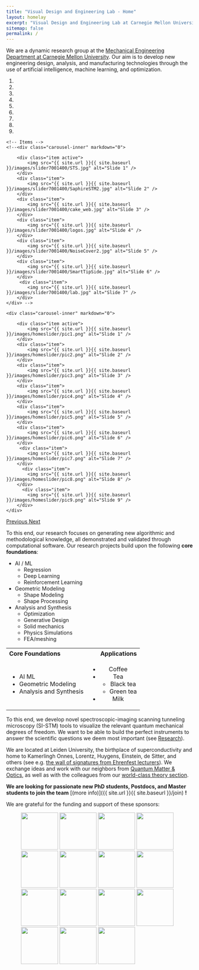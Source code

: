 ```yaml
---
title: "Visual Design and Engineering Lab - Home"
layout: homelay
excerpt: "Visual Design and Engineering Lab at Carnegie Mellon University."
sitemap: false
permalink: /
---
```


We are a dynamic research group at the [Mechanical Engineering Department at Carnegie Mellon University](https://www.meche.engineering.cmu.edu). Our aim is to develop new engineering design, analysis, and manufacturing technologies through the use of artificial intelligence, machine learning, and optimization.


<div markdown="0" id="carousel" class="carousel slide" data-ride="carousel" data-interval="5000" data-pause="hover" >
    <!-- Menu -->
    <ol class="carousel-indicators">
        <li data-target="#carousel" data-slide-to="0" class="active"></li>
        <li data-target="#carousel" data-slide-to="1"></li>
        <li data-target="#carousel" data-slide-to="2"></li>
        <li data-target="#carousel" data-slide-to="3"></li>
        <li data-target="#carousel" data-slide-to="4"></li>
        <li data-target="#carousel" data-slide-to="5"></li>
        <li data-target="#carousel" data-slide-to="6"></li>
        <li data-target="#carousel" data-slide-to="7"></li>
        <li data-target="#carousel" data-slide-to="8"></li>
    </ol>

    <!-- Items -->
    <!--<div class="carousel-inner" markdown="0">

        <div class="item active">
            <img src="{{ site.url }}{{ site.baseurl }}/images/slider7001400/STS.jpg" alt="Slide 1" />
        </div>
        <div class="item">
            <img src="{{ site.url }}{{ site.baseurl }}/images/slider7001400/SaphireSTM2.jpg" alt="Slide 2" />
        </div>
        <div class="item">
            <img src="{{ site.url }}{{ site.baseurl }}/images/slider7001400/cake_web.jpg" alt="Slide 3" />
        </div>
        <div class="item">
            <img src="{{ site.url }}{{ site.baseurl }}/images/slider7001400/logos.jpg" alt="Slide 4" />
        </div>
        <div class="item">
            <img src="{{ site.url }}{{ site.baseurl }}/images/slider7001400/NoiseCover2.jpg" alt="Slide 5" />
        </div>
        <div class="item">
            <img src="{{ site.url }}{{ site.baseurl }}/images/slider7001400/SmartTipSide.jpg" alt="Slide 6" />
        </div>       
         <div class="item">
            <img src="{{ site.url }}{{ site.baseurl }}/images/slider7001400/lab.jpg" alt="Slide 7" />
        </div>
    </div> -->

    <div class="carousel-inner" markdown="0">

        <div class="item active">
            <img src="{{ site.url }}{{ site.baseurl }}/images/homeslider/pic1.png" alt="Slide 1" />
        </div>
        <div class="item">
            <img src="{{ site.url }}{{ site.baseurl }}/images/homeslider/pic2.png" alt="Slide 2" />
        </div>
        <div class="item">
            <img src="{{ site.url }}{{ site.baseurl }}/images/homeslider/pic3.png" alt="Slide 3" />
        </div>
        <div class="item">
            <img src="{{ site.url }}{{ site.baseurl }}/images/homeslider/pic4.png" alt="Slide 4" />
        </div>
        <div class="item">
            <img src="{{ site.url }}{{ site.baseurl }}/images/homeslider/pic5.png" alt="Slide 5" />
        </div>
        <div class="item">
            <img src="{{ site.url }}{{ site.baseurl }}/images/homeslider/pic6.png" alt="Slide 6" />
        </div>       
         <div class="item">
            <img src="{{ site.url }}{{ site.baseurl }}/images/homeslider/pic7.png" alt="Slide 7" />
        </div>
          <div class="item">
            <img src="{{ site.url }}{{ site.baseurl }}/images/homeslider/pic8.png" alt="Slide 8" />
        </div>
          <div class="item">
            <img src="{{ site.url }}{{ site.baseurl }}/images/homeslider/pic9.png" alt="Slide 9" />
        </div>
    </div>


  <a class="left carousel-control" href="#carousel" role="button" data-slide="prev">
    <span class="glyphicon glyphicon-chevron-left" aria-hidden="true"></span>
    <span class="sr-only">Previous</span>
  </a>
  <a class="right carousel-control" href="#carousel" role="button" data-slide="next">
    <span class="glyphicon glyphicon-chevron-right" aria-hidden="true"></span>
    <span class="sr-only">Next</span>
  </a>
</div>


To this end, our research focuses on generating new algorithmic and methodological knowledge, all demonstrated and validated through computational software. Our research projects build upon the following **core foundations**:


* AI / ML
  * Regression
  * Deep Learning
  * Reinforcement Learning
* Geometric Modeling
  * Shape Modeling
  * Shape Processing
* Analysis and Synthesis
  * Optimization 
  * Generative Design 
  * Solid mechanics
  * Physics Simulations
  * FEA/meshing 


<table>
  <tbody>
    <tr>
      <th align="left">Core Foundations</th>
      <th align="right">Applications</th>
    </tr>
    <tr>
      <td>
        <ul>
          <li>AI  ML</li>
          <li>Geometric Modeling</li>
          <li>Analysis and Synthesis</li>
        </ul>
      </td>
      <td align="center">
        <ul>
          <li>Coffee</li>
          <li>Tea
            <ul>
              <li>Black tea</li>
              <li>Green tea</li>
            </ul>
          </li>
          <li>Milk</li>
        </ul>
      </td>
    </tr>
  </tbody>
</table>




<!-- | Tables        | Are           | Cool  |
| ------------- |:-------------:| -----:|
| col 3 is      | right-aligned | $1600 |
| col 2 is      | centered      |   $12 |
| zebra stripes | are neat      |    $1 |
| <ul><li>AI ML</li><li>Geometric Modeling</li><li>Analysis and Synthesis</li></ul>| See the list | from the first column|
 -->

<!-- <table>
  <tbody>
      <tr>
          <td>
* AI / ML
  * Regression
  * Deep Learning
  * Reinforcement Learning
* Geometric Modeling
  * Shape Modeling
  * Shape Processing
* Analysis and Synthesis
  * Optimization 
  * Generative Design 
  * Solid mechanics
  * Physics Simulations
  * FEA/meshing 
</td>
          <td>2</td>
      </tr>
  </tbody>
</table> -->


To this end, we develop novel spectroscopic-imaging scanning tunneling microscopy (SI-STM) tools to visualize the relevant quantum mechanical degrees of freedom. We want to be able to build the perfect instruments to answer the  scientific questions we deem most important (see [Research](research)).



We are located at Leiden University, the birthplace of superconductivity and home to Kamerlingh Onnes, Lorentz, Huygens, Einstein, de Sitter, and others (see e.g. [the wall of signatures from Ehrenfest lecturers](https://www.lorentz.leidenuniv.nl/history/colloquium/muur_heel.html)). We exchange ideas and work with our neighbors from [Quantum Matter & Optics](http://www.physics.leidenuniv.nl/qo-home), as well as with the colleagues from our [world-class theory section](https://www.lorentz.leidenuniv.nl).

 **We are  looking for passionate new PhD students, Postdocs, and Master students to join the team** [(more info)]({{ site.url }}{{ site.baseurl }}/join) **!**


We are grateful for the funding and support of these sponsors:

<figure class="fourth">
  <img src="{{ site.url }}{{ site.baseurl }}/images/logopic/Logo_nsf.png" style="width: 100px">
  <img src="{{ site.url }}{{ site.baseurl }}/images/logopic/Logo_darpa.png" style="width: 100px">
  <img src="{{ site.url }}{{ site.baseurl }}/images/logopic/Logo_boeing.png" style="width: 100px">
  <img src="{{ site.url }}{{ site.baseurl }}/images/logopic/Logo_siemens.png" style="width: 100px">
  <img src="{{ site.url }}{{ site.baseurl }}/images/logopic/Logo_americamakes.png" style="width: 100px">
  <img src="{{ site.url }}{{ site.baseurl }}/images/logopic/Logo_misumi.png" style="width: 100px">
  <img src="{{ site.url }}{{ site.baseurl }}/images/logopic/Logo_mitsubishielectric.png" style="width: 100px">
  <img src="{{ site.url }}{{ site.baseurl }}/images/logopic/Logo_pita.png" style="width: 100px">
  <img src="{{ site.url }}{{ site.baseurl }}/images/logopic/Logo_ansys.png" style="width: 100px">
  <img src="{{ site.url }}{{ site.baseurl }}/images/logopic/Logo_honda.png" style="width: 100px">
  <img src="{{ site.url }}{{ site.baseurl }}/images/logopic/Logo_berkman.png" style="width: 100px">
  <img src="{{ site.url }}{{ site.baseurl }}/images/logopic/Logo_afrl.png" style="width: 100px">
  <img src="{{ site.url }}{{ site.baseurl }}/images/logopic/Logo_aro.png" style="width: 100px">
  <img src="{{ site.url }}{{ site.baseurl }}/images/logopic/Logo_mfi.png" style="width: 100px">
  <img src="{{ site.url }}{{ site.baseurl }}/images/logopic/Logo_saic.png" style="width: 100px">
</figure>
